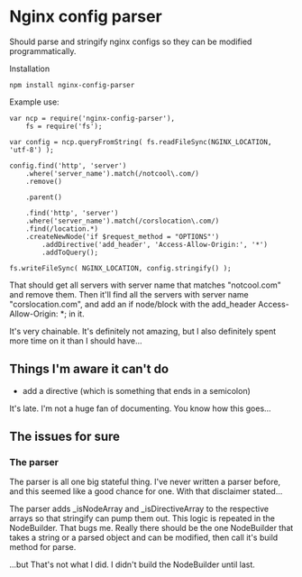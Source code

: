 Nginx config parser
================

Should parse and stringify nginx configs so they can be modified programmatically.

Installation

	npm install nginx-config-parser

Example use:

	var ncp = require('nginx-config-parser'),
		fs = require('fs');
	
	var config = ncp.queryFromString( fs.readFileSync(NGINX_LOCATION, 'utf-8') );
	
	config.find('http', 'server')
		.where('server_name').match(/notcool\.com/)
		.remove()
		
		.parent()
	
		.find('http', 'server')
		.where('server_name').match(/corslocation\.com/)
		.find(/location.*)
		.createNewNode('if $request_method = "OPTIONS"')
			.addDirective('add_header', 'Access-Allow-Origin:', '*')
			.addToQuery();
	
	fs.writeFileSync( NGINX_LOCATION, config.stringify() );

That should get all servers with server name that matches "notcool.com" and remove them.
Then it'll find all the servers with server name "corslocation.com", and add an if node/block with the add_header Access-Allow-Origin: *; in it.

It's very chainable. It's definitely not amazing, but I also definitely spent more time on it than I should have...

Things I'm aware it can't do
-------
- add a directive (which is something that ends in a semicolon)

It's late. I'm not a huge fan of documenting. You know how this goes...


The issues for sure
-------

### The parser
The parser is all one big stateful thing. I've never written a parser before, and this seemed like a good chance for one.
With that disclaimer stated...

The parser adds _isNodeArray and _isDirectiveArray to the respective arrays so that stringify can pump them out.
This logic is repeated in the NodeBuilder. That bugs me. Really there should be the one NodeBuilder that takes a string or a parsed
object and can be modified, then call it's build method for parse.

...but That's not what I did. I didn't build the NodeBuilder until last.
